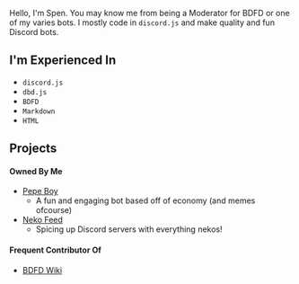 Hello, I'm Spen. You may know me from being a Moderator for BDFD or one of my varies bots. I mostly code in `discord.js` and make quality and fun Discord bots.

## I'm Experienced In
-  `discord.js` 
-  `dbd.js`
-  `BDFD`
-  `Markdown`
-  `HTML`

## Projects
#### Owned By Me
- [Pepe Boy](https://dsc.gg/pepeboy)
  - A fun and engaging bot based off of economy (and memes ofcourse)
- [Neko Feed](https://www.google.com/search?q=coming+soon)
  - Spicing up Discord servers with everything nekos!

#### Frequent Contributor Of
- [BDFD Wiki](https://github.com/NilPointer-Software/bdfd-wiki)
